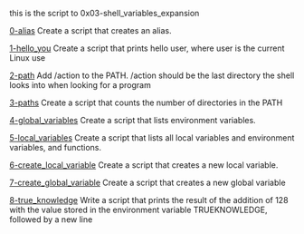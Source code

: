 this is the script to 0x03-shell_variables_expansion

[0-alias](0-alias)
Create a script that creates an alias.

[1-hello_you](1-hello_you)
Create a script that prints hello user, where user is the current Linux use

[2-path](2-path)
Add /action to the PATH. /action should be the last directory the shell looks into when looking for a program

[3-paths](3-paths)
Create a script that counts the number of directories in the PATH

[4-global_variables](4-global_variables)
Create a script that lists environment variables.

[5-local_variables](5-local_variables)
Create a script that lists all local variables and environment variables, and functions.

[6-create_local_variable](6-create_local_variable)
Create a script that creates a new local variable.

[7-create_global_variable](7-create_global_variable)
Create a script that creates a new global variable

[8-true_knowledge](8-true_knowledge)
Write a script that prints the result of the addition of 128 with the value stored in the environment variable TRUEKNOWLEDGE, followed by a new line
